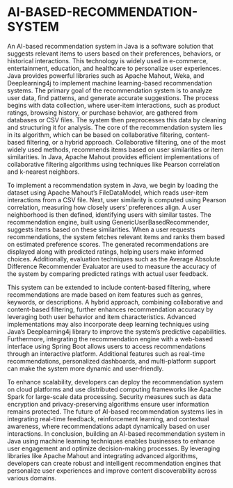 # AI-BASED-RECOMMENDATION-SYSTEM


An AI-based recommendation system in Java is a software solution that suggests relevant items to users based on their preferences, behaviors, or historical interactions. This technology is widely used in e-commerce, entertainment, education, and healthcare to personalize user experiences. Java provides powerful libraries such as Apache Mahout, Weka, and Deeplearning4j to implement machine learning-based recommendation systems. The primary goal of the recommendation system is to analyze user data, find patterns, and generate accurate suggestions. The process begins with data collection, where user-item interactions, such as product ratings, browsing history, or purchase behavior, are gathered from databases or CSV files. The system then preprocesses this data by cleaning and structuring it for analysis. The core of the recommendation system lies in its algorithm, which can be based on collaborative filtering, content-based filtering, or a hybrid approach. Collaborative filtering, one of the most widely used methods, recommends items based on user similarities or item similarities. In Java, Apache Mahout provides efficient implementations of collaborative filtering algorithms using techniques like Pearson correlation and k-nearest neighbors.

To implement a recommendation system in Java, we begin by loading the dataset using Apache Mahout’s FileDataModel, which reads user-item interactions from a CSV file. Next, user similarity is computed using Pearson correlation, measuring how closely users’ preferences align. A user neighborhood is then defined, identifying users with similar tastes. The recommendation engine, built using GenericUserBasedRecommender, suggests items based on these similarities. When a user requests recommendations, the system fetches relevant items and ranks them based on estimated preference scores. The generated recommendations are displayed along with predicted ratings, helping users make informed choices. Additionally, evaluation techniques such as the Average Absolute Difference Recommender Evaluator are used to measure the accuracy of the system by comparing predicted ratings with actual user feedback.

This system can be extended to include content-based filtering, where recommendations are made based on item features such as genres, keywords, or descriptions. A hybrid approach, combining collaborative and content-based filtering, further enhances recommendation accuracy by leveraging both user behavior and item characteristics. Advanced implementations may also incorporate deep learning techniques using Java’s Deeplearning4j library to improve the system’s predictive capabilities. Furthermore, integrating the recommendation engine with a web-based interface using Spring Boot allows users to access recommendations through an interactive platform. Additional features such as real-time recommendations, personalized dashboards, and multi-platform support can make the system more dynamic and user-friendly.

To enhance scalability, developers can deploy the recommendation system on cloud platforms and use distributed computing frameworks like Apache Spark for large-scale data processing. Security measures such as data encryption and privacy-preserving algorithms ensure user information remains protected. The future of AI-based recommendation systems lies in integrating real-time feedback, reinforcement learning, and contextual awareness, where recommendations adapt dynamically based on user interactions. In conclusion, building an AI-based recommendation system in Java using machine learning techniques enables businesses to enhance user engagement and optimize decision-making processes. By leveraging libraries like Apache Mahout and integrating advanced algorithms, developers can create robust and intelligent recommendation engines that personalize user experiences and improve content discoverability across various domains.







